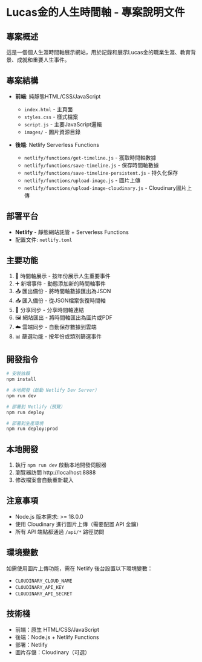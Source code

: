# Lucas金的人生時間軸 - 專案說明文件

## 專案概述
這是一個個人生涯時間軸展示網站，用於記錄和展示Lucas金的職業生涯、教育背景、成就和重要人生事件。

## 專案結構
- **前端**: 純靜態HTML/CSS/JavaScript
  - `index.html` - 主頁面
  - `styles.css` - 樣式檔案
  - `script.js` - 主要JavaScript邏輯
  - `images/` - 圖片資源目錄

- **後端**: Netlify Serverless Functions
  - `netlify/functions/get-timeline.js` - 獲取時間軸數據
  - `netlify/functions/save-timeline.js` - 保存時間軸數據
  - `netlify/functions/save-timeline-persistent.js` - 持久化保存
  - `netlify/functions/upload-image.js` - 圖片上傳
  - `netlify/functions/upload-image-cloudinary.js` - Cloudinary圖片上傳

## 部署平台
- **Netlify** - 靜態網站託管 + Serverless Functions
- 配置文件: `netlify.toml`

## 主要功能
1. 📅 時間軸展示 - 按年份展示人生重要事件
2. ➕ 新增事件 - 動態添加新的時間軸事件
3. 📤 匯出備份 - 將時間軸數據匯出為JSON
4. 📥 匯入備份 - 從JSON檔案恢復時間軸
5. 🔗 分享同步 - 分享時間軸連結
6. 🖼️ 網站匯出 - 將時間軸匯出為圖片或PDF
7. ☁️ 雲端同步 - 自動保存數據到雲端
8. 📊 篩選功能 - 按年份或類別篩選事件

## 開發指令
```bash
# 安裝依賴
npm install

# 本地開發（啟動 Netlify Dev Server）
npm run dev

# 部署到 Netlify（預覽）
npm run deploy

# 部署到生產環境
npm run deploy:prod
```

## 本地開發
1. 執行 `npm run dev` 啟動本地開發伺服器
2. 瀏覽器訪問 http://localhost:8888
3. 修改檔案會自動重新載入

## 注意事項
- Node.js 版本需求: >= 18.0.0
- 使用 Cloudinary 進行圖片上傳（需要配置 API 金鑰）
- 所有 API 端點都通過 `/api/*` 路徑訪問

## 環境變數
如需使用圖片上傳功能，需在 Netlify 後台設置以下環境變數：
- `CLOUDINARY_CLOUD_NAME`
- `CLOUDINARY_API_KEY`
- `CLOUDINARY_API_SECRET`

## 技術棧
- 前端：原生 HTML/CSS/JavaScript
- 後端：Node.js + Netlify Functions
- 部署：Netlify
- 圖片存儲：Cloudinary（可選）